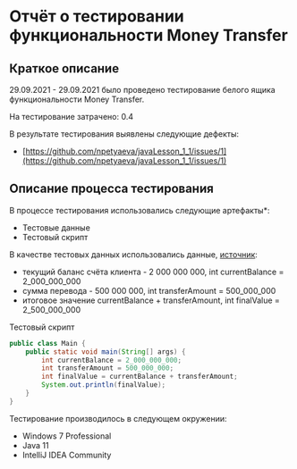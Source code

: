 # Отчёт о тестировании функциональности Money Transfer

## Краткое описание

29.09.2021 - 29.09.2021 было проведено тестирование белого ящика функциональности Money Transfer.

На тестирование затрачено: 0.4

В результате тестирования выявлены следующие дефекты:
* [https://github.com/npetyaeva/javaLesson_1_1/issues/1](https://github.com/npetyaeva/javaLesson_1_1/issues/1)

## Описание процесса тестирования

В процессе тестирования использовались следующие артефакты*:
* Тестовые данные
* Тестовый скрипт

В качестве тестовых данных использовались данные, [источник](https://github.com/netology-code/javaqa-homeworks/blob/master/intro/MERGED.md#%D0%B7%D0%B0%D0%B4%D0%B0%D1%87%D0%B0-1---money-transfer):
* текущий баланс счёта клиента - 2 000 000 000, int currentBalance = 2_000_000_000 
* сумма перевода - 500 000 000, int transferAmount = 500_000_000
* итоговое значение currentBalance + transferAmount, int finalValue = 2_500_000_000

Тестовый скрипт
```java
public class Main {
    public static void main(String[] args) {
        int currentBalance = 2_000_000_000;
        int transferAmount = 500_000_000;
        int finalValue = currentBalance + transferAmount;
        System.out.println(finalValue);
    }
}
```

Тестирование производилось в следующем окружении:
* Windows 7 Professional
* Java 11
* IntelliJ IDEA Community
